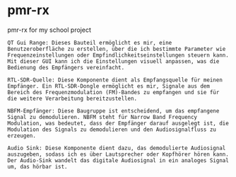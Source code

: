# pmr-rx
pmr-rx for my school project

    QT Gui Range: Dieses Bauteil ermöglicht es mir, eine Benutzeroberfläche zu erstellen, über die ich bestimmte Parameter wie Frequenzeinstellungen oder Empfindlichkeitseinstellungen steuern kann. Mit dieser GUI kann ich die Einstellungen visuell anpassen, was die Bedienung des Empfängers vereinfacht.

    RTL-SDR-Quelle: Diese Komponente dient als Empfangsquelle für meinen Empfänger. Ein RTL-SDR-Dongle ermöglicht es mir, Signale aus dem Bereich des Frequenzmodulation (FM)-Bandes zu empfangen und sie für die weitere Verarbeitung bereitzustellen.

    NBFM-Empfänger: Diese Baugruppe ist entscheidend, um das empfangene Signal zu demodulieren. NBFM steht für Narrow Band Frequency Modulation, was bedeutet, dass der Empfänger darauf ausgelegt ist, die Modulation des Signals zu demodulieren und den Audiosignalfluss zu erzeugen.

    Audio Sink: Diese Komponente dient dazu, das demodulierte Audiosignal auszugeben, sodass ich es über Lautsprecher oder Kopfhörer hören kann. Der Audio-Sink wandelt das digitale Audiosignal in ein analoges Signal um, das hörbar ist.
